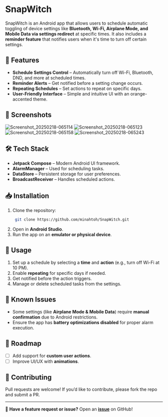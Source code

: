 # SnapWitch

SnapWitch is an Android app that allows users to schedule automatic toggling of device settings like **Bluetooth, Wi-Fi, Airplane Mode, and Mobile Data via settings redirect** at specific times. It also includes a **reminder feature** that notifies users when it's time to turn off certain settings.

## 🚀 Features
- **Schedule Settings Control** – Automatically turn off Wi-Fi, Bluetooth, DND, and more at scheduled times.
- **Reminder Alerts** – Get notified before a setting change occurs.
- **Repeating Schedules** – Set actions to repeat on specific days.
- **User-Friendly Interface** – Simple and intuitive UI with an orange-accented theme.

## 📱 Screenshots
![Screenshot_20250218-065114](https://github.com/user-attachments/assets/a1321ac0-14aa-4010-827a-32a81c85a907)
![Screenshot_20250218-065123](https://github.com/user-attachments/assets/90f5924e-a833-40a9-ae89-8cdd62074558)
![Screenshot_20250218-065158](https://github.com/user-attachments/assets/e6806eec-6433-4482-90f4-2eeea61732db)
![Screenshot_20250218-065243](https://github.com/user-attachments/assets/6ef9e0d9-3f34-46e4-a8c5-2e15be1d0027)

## 🛠️ Tech Stack
- **Jetpack Compose** – Modern Android UI framework.
- **AlarmManager** – Used for scheduling tasks.
- **DataStore** – Persistent storage for user preferences.
- **BroadcastReceiver** – Handles scheduled actions.

## 📥 Installation
1. Clone the repository:
   ```sh
    git clone https://github.com/minahtoh/SnapWitch.git
   ```
2. Open in **Android Studio**.
3. Run the app on an **emulator or physical device**.

## 🔧 Usage
1. Set up a schedule by selecting a **time** and **action** (e.g., turn off Wi-Fi at 10 PM).
2. Enable **repeating** for specific days if needed.
3. Get notified before the action triggers.
4. Manage or delete scheduled tasks from the settings.

## 📌 Known Issues
- Some settings (like **Airplane Mode & Mobile Data**) require **manual confirmation** due to Android restrictions.
- Ensure the app has **battery optimizations disabled** for proper alarm execution.

## 🎯 Roadmap
- [ ] Add support for **custom user actions**.
- [ ] Improve UI/UX with **animations**.

## 🤝 Contributing
Pull requests are welcome! If you’d like to contribute, please fork the repo and submit a PR.


---

📢 **Have a feature request or issue?** Open an **[issue](https://github.com/minahtoh/SnapWitch/issues)** on GitHub!

